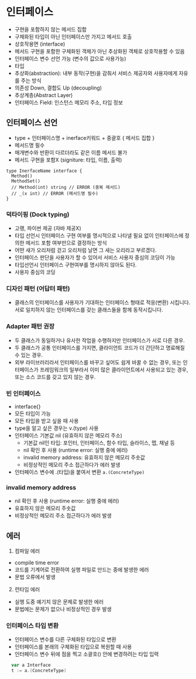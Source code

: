 # 인터페이스
- 구현을 포함하지 않는 메서드 집합
- 구체화된 타입이 아닌 인터페이스만 가지고 메서드 호출
- 상호작용면 (interface)
- 메서드 구현을 포함한 구체화된 객체가 아닌 추상화된 객체로 상호작용할 수 있음
- 인터페이스 변수 선언 가능 (변수의 값으로 사용가능)
- 타입
- 추상화(abstraction): 내부 동작(구현)을 감춰서 서비스 제공자와 사용자에게 자유를 주는 방식
- 의존성 Down, 결합도 Up (decoupling)
- 추상계층(Abstract Layer)
- 인터페이스 Field: 인스턴스 메모리 주소, 타입 정보

## 인터페이스 선언
- type + 인터페이스명 + inerface키워드 + 중괄호 { 메서드 집합 }
- 메서드명 필수
- 매개변수와 반환이 다르더라도 같은 이름 메서드 불가
- 메서드 구현을 포함X (signiture: 타입, 이름, 출력)

```
type InerfaceName interface {
  Method()
  MethodSet()
  // Method(int) string // ERROR (중복 메서드)
  // _(x int) // ERROR (메서드명 필수)
}
```

### 덕타이핑 (Dock typing)
- 고랭, 파이썬 제공 (자바 제공X)
- 타입 선언시 인터페이스 구현 여부를 명시적으로 나타낼 필요 없이 인터페이스에 정의한 메서드 포함 여부만으로 결정하는 방식 
- 어떤 새가 오리처럼 걷고 오리처럼 날면 그 새는 오리라고 부르겠다.
- 인터페이스 판단을 사용자가 할 수 있어서 서비스 사용자 중심의 코딩이 가능
- 타입선언시 인터페이스 구현여부를 명시하지 않아도 된다.
- 사용자 중심의 코딩


### 디자인 패턴 (어답터 패턴)
- 클래스의 인터페이스를 사용자가 기대하는 인터페이스 형태로 적응(변환) 시킵니다. 서로 일치하지 않는 인터페이스를 갖는 클래스들을 함께 동작시킵니다.

### Adapter 패턴 권장
- 두 클래스가 동일하거나 유사한 작업을 수행하지만 인터페이스가 서로 다른 경우.
- 두 클래스가 공통 인터페이스를 가지면, 클라이언트 코드가 더 간단하고 명료해질 수 있는 경우.
- 외부 라이브러리라서 인터페이스를 바꾸고 싶어도 쉽게 바꿀 수 없는 경우, 또는 인터페이스가 프레임워크의 일부라서 이미 많은 클라이언트에서 사용되고 있는 경우, 또는 소스 코드를 갖고 있지 않는 경우.

### 빈 인터페이스
- interface{}
- 모든 타입이 가능
- 모든 타입을 받고 싶을 때 사용
- type을 알고 싶은 경우는 v.(type) 사용
- 인터페이스 기본값 nil (유효하지 않은 메모리 주소)
  - 기본값 nil인 타입: 포인터, 인터페이스, 함수 타입, 슬라이스, 맵, 채널 등
  - nil 확인 후 사용 (runtime error: 실행 중에 에러)
  - invalid memory address: 유효하지 않은 메모리 주솟값
  - 비정상적인 메모리 주소 접근하다가 에러 발생
- 인터페이스 변수에 .(타입)을 붙여서 변환 `a.(ConcreteType)`

### invalid memory address
- nil 확인 후 사용 (runtime error: 실행 중에 에러)
- 유효하지 않은 메모리 주솟값
- 비정상적인 메모리 주소 접근하다가 에러 발생

## 에러
1. 컴파일 에러 
- compile time error
- 코드를 기계어로 전환하여 실행 파일로 만드는 중에 발생한 에러
- 문법 오류에서 발생
2. 런타임 에러
- 실행 도중 예기치 않은 문제로 발생한 에러
- 문법에는 문제가 없으나 비정상적인 경우 발생

### 인터페이스 타입 변환
- 인터페이스 변수를 다른 구체화된 타입으로 변환
- 인터페이스를 본래의 구체화된 타입으로 복원할 때 사용
- 인터페이스 변수 뒤에 점을 찍고 소괄호() 안에 변경하려는 타입 입력
```go
  var a Interface
  t := a.(ConcreteType)
```
